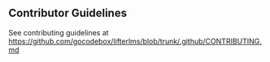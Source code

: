Contributor Guidelines
----------------------

See contributing guidelines at https://github.com/gocodebox/lifterlms/blob/trunk/.github/CONTRIBUTING.md
